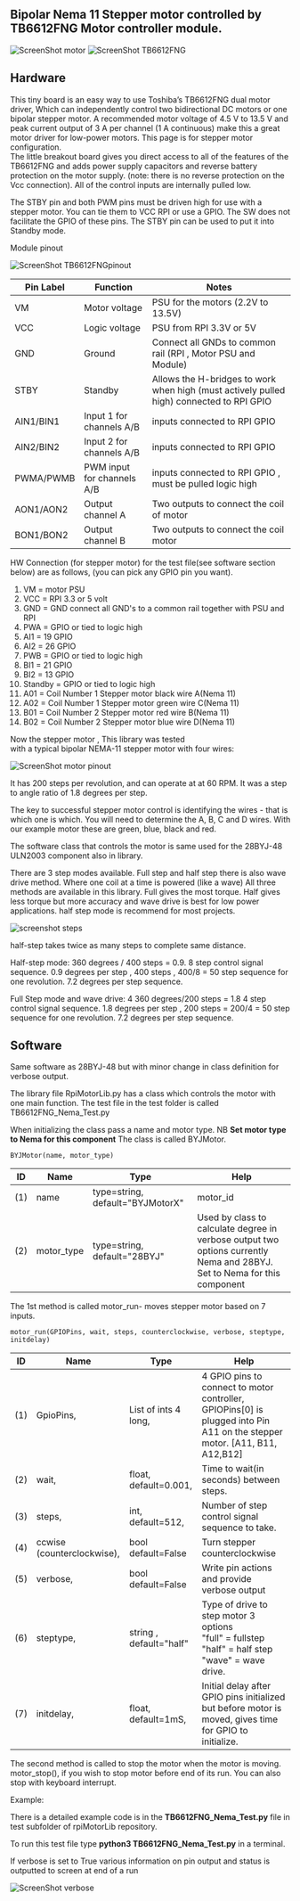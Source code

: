 Bipolar Nema 11 Stepper motor controlled by TB6612FNG Motor controller module.
---------------------------------------

![ScreenShot motor](https://raw.githubusercontent.com/gavinlyonsrepo/RpiMotorLib/master/extra/images/nema11.jpg)
![ScreenShot TB6612FNG](https://github.com/gavinlyonsrepo/RpiMotorLib/blob/master/extra/images/TB6612FNG.jpg)


Hardware
------------------------------------

This tiny board is an easy way to use Toshiba’s TB6612FNG dual motor driver, 
Which can independently control two bidirectional DC motors or one bipolar stepper motor.
A recommended motor voltage of 4.5 V to 13.5 V and peak current output of 3 A per channel 
(1 A continuous) make this a great motor driver for low-power motors.
This page is for stepper motor configuration.  
The little breakout board gives you direct access to all of the features of the 
TB6612FNG and adds power supply capacitors and reverse battery protection on the 
motor supply. (note: there is no reverse protection on the Vcc connection).
All of the control inputs are internally pulled low. 

The STBY pin and both PWM pins must be driven high for use with a stepper motor.
You can tie them to VCC RPI or use a GPIO. The SW does not facilitate the GPIO 
of these pins. The STBY pin can be used to put it into Standby mode.



Module pinout

![ScreenShot TB6612FNGpinout](https://github.com/gavinlyonsrepo/RpiMotorLib/blob/master/extra/images/TB6612FNGpinout.jpg)

| Pin Label | Function | Notes|
| ------ | ------ | ------ |
| VM | Motor voltage | PSU for the motors (2.2V to 13.5V) |
| VCC | Logic voltage |PSU from RPI 3.3V or 5V |
| GND |Ground | Connect all GNDs to common rail (RPI , Motor PSU and Module) |
| STBY | Standby | Allows the H-bridges to work when high (must actively pulled high) connected to RPI GPIO |
| AIN1/BIN1 | Input 1 for channels A/B | inputs  connected to RPI GPIO |
| AIN2/BIN2 | Input 2 for channels A/B| inputs  connected to RPI GPIO |
| PWMA/PWMB | PWM input for channels A/B |inputs connected to RPI GPIO , must be pulled logic high |
| AON1/AON2 | Output channel A | Two outputs to connect the coil of motor |
| BON1/BON2 | Output channel B | Two outputs to connect the coil motor  |

HW Connection (for stepper motor) for the test file(see software section below) are as follows,
(you can pick any GPIO pin you want).

1. VM = motor PSU 
2. VCC = RPI 3.3 or 5 volt
3. GND = GND connect all GND's to a common rail together with PSU and RPI
4. PWA = GPIO or tied to logic high
5. AI1 = 19 GPIO
6. AI2 = 26 GPIO
7. PWB = GPIO or tied to logic high
8. BI1 = 21 GPIO
9. BI2 = 13 GPIO
10. Standby = GPIO or tied to logic high
11. A01 = Coil Number 1 Stepper motor  black wire A(Nema 11)
12. A02 = Coil Number 1 Stepper motor  green wire C(Nema 11)
13. B01 = Coil Number 2 Stepper motor  red wire B(Nema 11)
14. B02 = Coil Number 2 Stepper motor  blue wire D(Nema 11)


Now the stepper motor , This library was tested  
with a typical bipolar NEMA-11 stepper motor with four wires:

![ScreenShot motor pinout ](https://raw.githubusercontent.com/gavinlyonsrepo/RpiMotorLib/master/extra/images/nema11pinout.jpg)

It has 200 steps per revolution, and can operate at at 60 RPM. 
It was a step to angle ratio of 1.8 degrees per step. 

The key to successful stepper motor control is identifying the wires - 
that is which one is which. You will need to determine 
the A, B, C and D wires. 
With our example motor these are green, blue, black and red.  

The software class that controls the motor is same used for the
28BYJ-48 ULN2003 component also in library.

There are 3 step modes available.
Full step and half step there is also wave drive method.
Where one coil at a time is powered (like a wave) 
All three methods are available in this library.
Full gives the most torque. Half gives less torque but more accuracy 
and wave drive is best for low power applications. half step mode is recommend 
for most projects.

![screenshot steps](https://raw.githubusercontent.com/gavinlyonsrepo/RpiMotorLib/master/extra/images/figure3.jpg)

half-step takes twice as many steps to complete same distance.

Half-step mode: 
360 degrees / 400 steps = 0.9.
8 step control signal sequence.
0.9 degrees per step , 400 steps , 400/8 = 50 step sequence for one revolution.
7.2 degrees per step sequence.

Full Step mode and wave drive: 4
360 degrees/200 steps = 1.8
4 step control signal sequence.
1.8 degrees per step , 200 steps = 200/4 = 50 step sequence for one revolution.
7.2 degrees per step sequence.


Software
--------------------------------------------

Same software as 28BYJ-48  but with 
minor change in class definition for verbose output.

The library file RpiMotorLib.py has a class which controls the motor with one 
main function. The test file in the test folder is called TB6612FNG_Nema_Test.py

When initializing the class pass a name and motor type.
NB **Set motor type to Nema for this component** 
The class is called BYJMotor.

`BYJMotor(name, motor_type)`

| ID  | Name   | Type   | Help | 
|-----|---------|----------|----------|
| (1) | name   | type=string, default="BYJMotorX" | motor_id    |
| (2) | motor_type | type=string, default="28BYJ"     | Used by class to calculate degree in verbose output two options currently Nema and 28BYJ. Set to Nema for this component |

The 1st method  is called motor_run- moves stepper motor based on 7 inputs.

`motor_run(GPIOPins, wait, steps, counterclockwise, verbose, steptype, initdelay)`

| ID  | Name  | Type | Help |
|-----|------|-------|------|
| (1) | GpioPins,                  | List of ints 4 long,         | 4 GPIO pins to connect to motor controller,  GPIOPins[0] is plugged into Pin A11 on the stepper motor. [A11, B11, A12,B12]  |
| (2) | wait,                      | float, default=0.001,        | Time to wait(in seconds) between steps.                       |
| (3) | steps,                     | int, default=512,            | Number of step control signal sequence to take.                 |
| (4) | ccwise (counterclockwise), | bool default=False           | Turn stepper counterclockwise                       |
| (5) | verbose,                   | bool default=False | Write pin actions and provide verbose output                   |
| (6) | steptype,                  | string , default="half"        | Type of drive to step motor 3 options <br> "full" = fullstep <br> "half" = half step <br> "wave" = wave drive.         |
| (7) | initdelay,                 | float, default=1mS,          | Initial delay after GPIO pins initialized but before motor is moved, gives time for GPIO to initialize.                 |


The second method is called to stop the motor when the motor is moving.
motor_stop(), if you wish to stop motor before end of its run. You can also stop with keyboard interrupt.

Example: 

There is a detailed example code is in the **TB6612FNG_Nema_Test.py** file in test subfolder of  rpiMotorLib repository. 

To run this test file type **python3 TB6612FNG_Nema_Test.py** in a terminal.

If verbose is set to True various information on pin output and status is outputted to screen at end of a run

![ScreenShot verbose](https://raw.githubusercontent.com/gavinlyonsrepo/RpiMotorLib/master/extra/images/screenshot/Verbose_output_run.jpg)

